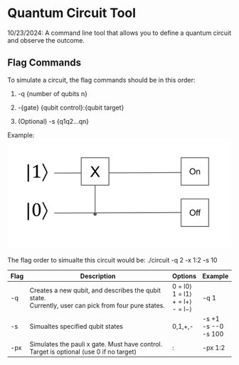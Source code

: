 # Quantum Circuit Tool

10/23/2024: A command line tool that allows you to define a quantum circuit and observe the outcome. 

## Flag Commands

To simulate a circuit, the flag commands should be in this order:
1. -q {number of qubits n}

2. -{gate} {qubit control}:{qubit target}

3. (Optional) -s {q1q2...qn}

Example:
<img src="img/simple_paulix_circuit.svg" alt="Description of SVG">

The flag order to simualte this circuit would be:
./circuit -q 2 -x 1:2 -s 10


| Flag | Description     | Options                   | Example |
|------|-----------------|---------------------------|---------|
| -q   | Creates a new qubit, and describes the qubit state. <br> Currently, user can pick from four pure states.     | 0 = l0⟩ <br> 1 = l1⟩ <br> + = l+⟩ <br> - = l−⟩ | -q 1 |
| -s   | Simualtes specified qubit states | 0,1,+,- | -s +1 <br> -s --0 <br> -s 100 |
| -px  | Simulates the pauli x gate. Must have control. Target is optional (use 0 if no target) | <control>:<target> | -px 1:2 |